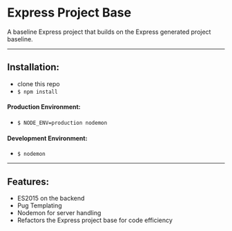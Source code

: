 # Express Project Base

A baseline Express project that builds on the Express generated project baseline.

---

## Installation:
- clone this repo
- `$ npm install`

#### Production Environment:
- `$ NODE_ENV=production nodemon`

#### Development Environment: 
- `$ nodemon`

---

## Features:
- ES2015 on the backend
- Pug Templating
- Nodemon for server handling
- Refactors the Express project base for code efficiency
